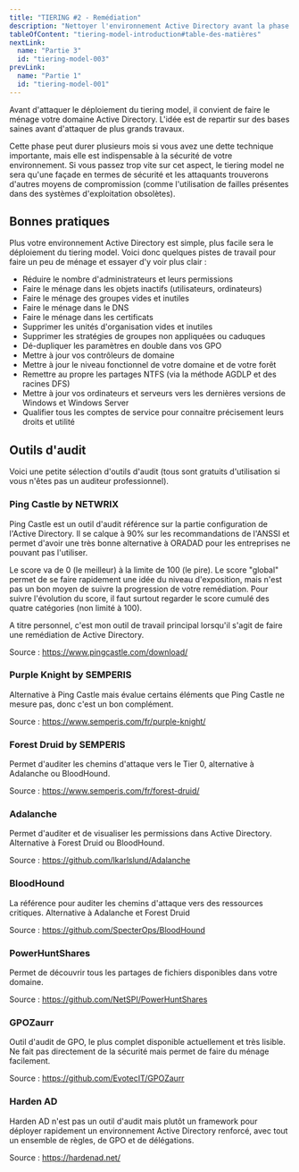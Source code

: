 ```yaml
---
title: "TIERING #2 - Remédiation"
description: "Nettoyer l'environnement Active Directory avant la phase d'architecture"
tableOfContent: "tiering-model-introduction#table-des-matières"
nextLink:
  name: "Partie 3"
  id: "tiering-model-003"
prevLink:
  name: "Partie 1"
  id: "tiering-model-001"
---
```


Avant d'attaquer le déploiement du tiering model, il convient de faire le ménage votre domaine Active Directory. L'idée est de repartir sur des bases saines avant d'attaquer de plus grands travaux.

Cette phase peut durer plusieurs mois si vous avez une dette technique importante, mais elle est indispensable à la sécurité de votre environnement. Si vous passez trop vite sur cet aspect, le tiering model ne sera qu'une façade en termes de sécurité et les attaquants trouverons d'autres moyens de compromission (comme l'utilisation de failles présentes dans des systèmes d'exploitation obsolètes).

## Bonnes pratiques

Plus votre environnement Active Directory est simple, plus facile sera le déploiement du tiering model. Voici donc quelques pistes de travail pour faire un peu de ménage et essayer d'y voir plus clair :

- Réduire le nombre d'administrateurs et leurs permissions
- Faire le ménage dans les objets inactifs (utilisateurs, ordinateurs)
- Faire le ménage des groupes vides et inutiles
- Faire le ménage dans le DNS
- Faire le ménage dans les certificats
- Supprimer les unités d'organisation vides et inutiles
- Supprimer les stratégies de groupes non appliquées ou caduques
- Dé-dupliquer les paramètres en double dans vos GPO
- Mettre à jour vos contrôleurs de domaine
- Mettre à jour le niveau fonctionnel de votre domaine et de votre forêt
- Remettre au propre les partages NTFS (via la méthode AGDLP et des racines DFS)
- Mettre à jour vos ordinateurs et serveurs vers les dernières versions de Windows et Windows Server
- Qualifier tous les comptes de service pour connaitre précisement leurs droits et utilité

## Outils d'audit

Voici une petite sélection d'outils d'audit (tous sont gratuits d'utilisation si vous n'êtes pas un auditeur professionnel).

### Ping Castle by NETWRIX

Ping Castle est un outil d'audit référence sur la partie configuration de l'Active Directory. Il se calque à 90% sur les recommandations de l'ANSSI et permet d'avoir une très bonne alternative à ORADAD pour les entreprises ne pouvant pas l'utiliser.

Le score va de 0 (le meilleur) à la limite de 100 (le pire). Le score "global" permet de se faire rapidement une idée du niveau d'exposition, mais n'est pas un bon moyen de suivre la progression de votre remédiation. Pour suivre l'évolution du score, il faut surtout regarder le score cumulé des quatre catégories (non limité à 100).

A titre personnel, c'est mon outil de travail principal lorsqu'il s'agit de faire une remédiation de Active Directory.

Source : <https://www.pingcastle.com/download/>

### Purple Knight by SEMPERIS

Alternative à Ping Castle mais évalue certains éléments que Ping Castle ne mesure pas, donc c'est un bon complément.

Source : <https://www.semperis.com/fr/purple-knight/>

### Forest Druid by SEMPERIS

Permet d'auditer les chemins d'attaque vers le Tier 0, alternative à Adalanche ou BloodHound.

Source : <https://www.semperis.com/fr/forest-druid/>

### Adalanche

Permet d'auditer et de visualiser les permissions dans Active Directory. Alternative à Forest Druid ou BloodHound.

Source : <https://github.com/lkarlslund/Adalanche>

### BloodHound

La référence pour auditer les chemins d'attaque vers des ressources critiques. Alternative à Adalanche et Forest Druid

Source : <https://github.com/SpecterOps/BloodHound>

### PowerHuntShares

Permet de découvrir tous les partages de fichiers disponibles dans votre domaine.

Source : <https://github.com/NetSPI/PowerHuntShares>

### GPOZaurr

Outil d'audit de GPO, le plus complet disponible actuellement et très lisible. Ne fait pas directement de la sécurité mais permet de faire du ménage facilement.

Source : <https://github.com/EvotecIT/GPOZaurr>

### Harden AD

Harden AD n'est pas un outil d'audit mais plutôt un framework pour déployer rapidement un environnement Active Directory renforcé, avec tout un ensemble de règles, de GPO et de délégations.

Source : <https://hardenad.net/>
